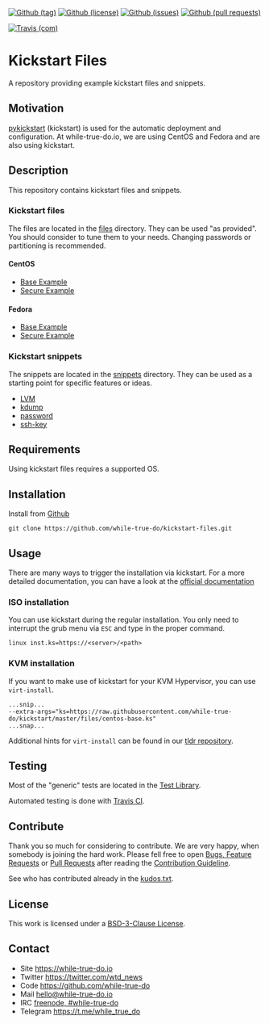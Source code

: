 <!--
name: README.md
description: This file contains important information for the repository.
author: while-true-do.io
contact: hello@while-true-do.io
license: BSD-3-Clause
-->

<!-- github shields -->
[![Github (tag)](https://img.shields.io/github/tag/while-true-do/kickstart-files.svg)](https://github.com/while-true-do/kickstart-files/tags)
[![Github (license)](https://img.shields.io/github/license/while-true-do/kickstart-files.svg)](https://github.com/while-true-do/kickstart-files/blob/master/LICENSE)
[![Github (issues)](https://img.shields.io/github/issues/while-true-do/kickstart-files.svg)](https://github.com/while-true-do/kickstart-files/issues)
[![Github (pull requests)](https://img.shields.io/github/issues-pr/while-true-do/kickstart-files.svg)](https://github.com/while-true-do/kickstart-files/pulls)
<!-- travis shields -->
[![Travis (com)](https://img.shields.io/travis/com/while-true-do/kickstart-files.svg)](https://travis-ci.com/while-true-do/kickstart-files)

# Kickstart Files

A repository providing example kickstart files and snippets.

## Motivation

[pykickstart](https://pykickstart.readthedocs.io/en/latest/) (kickstart) is
used for the automatic deployment and configuration. At while-true-do.io, we are
using CentOS and Fedora and are also using kickstart.

## Description

This repository contains kickstart files and snippets.

### Kickstart files

The files are located in the [files](./files) directory. They can be used "as
provided". You should consider to tune them to your needs. Changing passwords
or partitioning is recommended.

#### CentOS

-   [Base Example](files/centos-base.ks)
-   [Secure Example](files/centos-secure.ks)

#### Fedora

-   [Base Example](files/fedora-base.ks)
-   [Secure Example](files/fedora-secure.ks)

### Kickstart snippets

The snippets are located in the [snippets](./snippets) directory. They can be
used as a starting point for specific features or ideas.

- [LVM](./snippets/lvm.ks.md)
- [kdump](./snippers/kdump.ks.md)
- [password](./snippets/password.ks.md)
- [ssh-key](./snippets/ssh-key.ks.md)

## Requirements

Using kickstart files requires a supported OS.

## Installation

Install from [Github](https://github.com/while-true-do/kickstart-files)
```
git clone https://github.com/while-true-do/kickstart-files.git
```

## Usage

There are many ways to trigger the installation via kickstart. For a more detailed documentation, you can have a look at the [official documentation](https://pykickstart.readthedocs.io/en/latest/kickstart-docs.html#chapter-12-starting-a-kickstart-installation)

### ISO installation

You can use kickstart during the regular installation. You only need to interrupt the grub menu via `ESC` and type in the proper command.

```
linux inst.ks=https://<server>/<path>
```

### KVM installation

If you want to make use of kickstart for your KVM Hypervisor, you can use `virt-install`.

```
...snip...
--extra-args="ks=https://raw.githubusercontent.com/while-true-do/kickstart/master/files/centos-base.ks"
...snap...
```

Additional hints for `virt-install` can be found in our [tldr repository](https://github.com/while-true-do/tldr/blob/master/cheatsheets/virt-install.md).

## Testing

Most of the "generic" tests are located in the
[Test Library](https://github.com/while-true-do/test-library).

Automated testing is done with [Travis CI](https://travis-ci.com).

## Contribute

Thank you so much for considering to contribute. We are very happy, when somebody
is joining the hard work. Please fell free to open
[Bugs, Feature Requests](https://github.com/while-true-do/kickstart-files/issues)
or [Pull Requests](https://github.com/while-true-do/kickstart-files/pulls) after
reading the [Contribution Guideline](https://github.com/while-true-do/doc-library/blob/master/docs/CONTRIBUTING.md).

See who has contributed already in the [kudos.txt](./kudos.txt).

## License

This work is licensed under a [BSD-3-Clause License](https://opensource.org/licenses/BSD-3-Clause).

## Contact

-   Site <https://while-true-do.io>
-   Twitter <https://twitter.com/wtd_news>
-   Code <https://github.com/while-true-do>
-   Mail [hello@while-true-do.io](mailto:hello@while-true-do.io)
-   IRC [freenode, #while-true-do](https://webchat.freenode.net/?channels=while-true-do)
-   Telegram <https://t.me/while_true_do>
